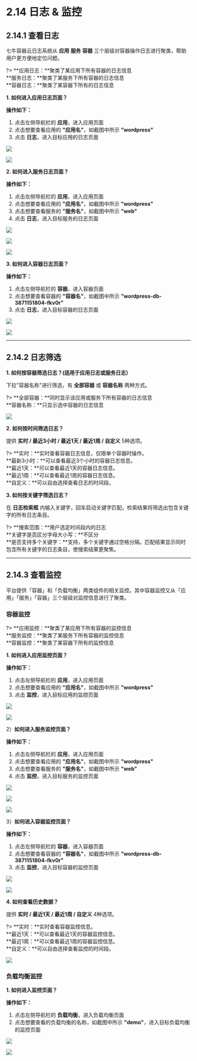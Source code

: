 # 2.14 日志 & 监控

## 2.14.1 查看日志

七牛容器云日志系统从 **应用** **服务** **容器** 三个层级对容器操作日志进行聚类，帮助用户更方便地定位问题。

?> **应用日志：**聚类了某应用下所有容器的日志信息  
   **服务日志：**聚类了某服务下所有容器的日志信息  
   **容器日志：**聚类了某容器下所有的日志信息

**1. 如何进入应用日志页面？**  

**操作如下：**  
1. 点击左侧导航栏的 **应用**，进入应用页面
2. 点击想要查看应用的 **"应用名"**，如截图中所示 **"wordpress"**
3. 点击 **日志**，进入目标应用的日志页面

![](_figures/user-guide/app.png)
    
![](_figures/user-guide/log-monitor-app.png)
        
**2. 如何进入服务日志页面？**  

**操作如下：**  

1. 点击左侧导航栏的 **应用**，进入应用页面  
2. 点击想要查看应用的 **"应用名"**，如截图中所示 **"wordpress"**  
3. 点击想要查看服务的 **"服务名"**，如截图中所示 **"web"**  
4. 点击 **日志**，进入目标服务的日志页面
    
![](_figures/user-guide/app.png)

![](_figures/user-guide/app-services.png)

![](_figures/user-guide/app-log.png)

**3. 如何进入容器日志页面？**

**操作如下：**  

1. 点击左侧导航栏的 **容器**，进入容器页面  
2. 点击想要查看容器的 **"容器名"**，如截图中所示 **"wordpress-db-3871151804-fkv0r"**  
3. 点击 **日志**，进入目标容器的日志页面
    
![](_figures/user-guide/log-monitor-container-1.png)

![](_figures/user-guide/log-container.png)

***
## 2.14.2 日志筛选

**1. 如何按容器筛选日志？(适用于应用日志或服务日志）**

下拉"容器名称"进行筛选，有 **全部容器** 或 **容器名称** 两种方式。

?> **全部容器：**同时显示该应用或服务下所有容器的日志信息  
   **容器名称：**只显示选中容器的日志信息

![](_figures/user-guide/app-log-container-name.png)

**2. 如何按时间筛选日志？**

提供 **实时 / 最近3小时 / 最近1天 / 最近1周 / 自定义** 5种选项。

?> **实时：**实时查看容器日志信息，仅限单个容器时操作。  
   **最新3小时：**可以查看最近3个小时的容器日志信息。  
   **最近1天：**可以查看最近1天的容器日志信息。  
   **最近1周：**可以查看最近1周的容器日志信息。  
   **自定义：**可以自由选择查看日志的时间段。

**3. 如何按关键字筛选日志？**

在 **日志检索框** 内输入关键字，回车启动关键字匹配。检索结果将筛选出包含关键字的所有日志条目。

?> **搜索范围：**用户选定时间段内的日志  
   **关键字是否区分字母大小写：**不区分  
   **是否支持多个关键字：**支持，多个关键字通过空格分隔。匹配结果显示同时包含所有关键字的日志条目，使搜索结果更聚焦。

***
## 2.14.3 查看监控

平台提供「容器」和「负载均衡」两类组件的相关监控。其中容器监控又从「应用」「服务」「容器」三个层级对监控信息进行了聚类。

### 容器监控

?> **应用监控：**聚类了某应用下所有容器的监控信息  
   **服务监控：**聚类了某服务下所有容器的监控信息  
   **容器监控：**聚类了某容器下所有的监控信息

**1. 如何进入应用监控页面？**  

**操作如下：**
1. 点击左侧导航栏的 **应用**，进入应用页面
2. 点击想要查看应用的 **"应用名"**，如截图中所示 **"wordpress"**
3. 点击 **监控**，进入目标应用的监控页面
    
![](_figures/user-guide/app.png)

![](_figures/user-guide/log-monitor-app.png)

2）<span id="jump32">**如何进入服务监控页面？**</span>

**操作如下：**  
1. 点击左侧导航栏的 **应用**，进入应用页面  
2. 点击想要查看应用的 **"应用名"**，如截图中所示 **"wordpress"**  
3. 点击想要查看服务的 **"服务名"**，如截图中所示 **"web"**  
4. 点击 **监控**，进入目标服务的监控页面

![](_figures/user-guide/app.png)

![](_figures/user-guide/app-services.png)

![](_figures/user-guide/service-monitor-2.png)

3）<span id="jump33">**如何进入容器监控页面？**</span>

**操作如下：**  
1. 点击左侧导航栏的 **容器**，进入容器页面  
2. 点击想要查看容器的 **"容器名"**，如截图中所示 **"wordpress-db-3871151804-fkv0r"**  
3. 点击 **监控**，进入目标容器的监控页面
    
![](_figures/user-guide/log-monitor-container-1.png)

![](_figures/user-guide/monitor-container.png)

**4. 如何查看历史数据？**

提供 **实时 / 最近1天 / 最近1周 / 自定义** 4种选项。

?> **实时：**实时查看容器监控信息。  
   **最近1天：**可以查看最近1天的容器监控信息。  
   **最近1周：**可以查看最近1周的容器监控信息。  
   **自定义：**可以自由选择查看监控的时间段。

![](_figures/user-guide/service-monitor.png)

### 负载均衡监控

**1. 如何进入监控页面？**  

**操作如下：**
1. 点击左侧导航栏的 **负载均衡**，进入负载均衡页面
2. 点击想要查看的负载均衡的名称，如截图中所示 **"demo"**，进入目标负载均衡的监控页面
    
![](_figures/user-guide/log-monitor-loadbalance.png)

![](_figures/user-guide/loadbalance-7-monitor.png)
